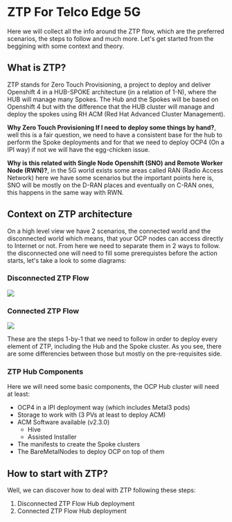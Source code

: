 # ZTP For Telco Edge 5G

Here we will collect all the info around the ZTP flow, which are the preferred scenarios, the steps to follow and much more. Let's get started from the beggining with some context and theory.

## What is ZTP?

ZTP stands for Zero Touch Provisioning, a project to deploy and deliver Openshift 4 in a HUB-SPOKE architecture (in a relation of 1-N), where the HUB will manage many Spokes. The Hub and the Spokes will be based on Openshift 4 but with the difference that the HUB cluster will manage and deploy the spokes using RH ACM (Red Hat Advanced Cluster Management).

**Why Zero Touch Provisioning If I need to deploy some things by hand?**, well this is a fair question, we need to have a consistent base for the hub to perform the Spoke deployments and for that we need to deploy OCP4 (On a IPI way) if not we will have the egg-chicken issue.

**Why is this related with Single Node Openshift (SNO) and Remote Worker Node (RWN)?**, in the 5G world exists some areas called RAN (Radio Access Network) here we have some scenarios but the important points here is, SNO will be mostly on the D-RAN places and eventually on C-RAN ones, this happens in the same way with RWN.

## Context on ZTP architecture

On a high level view we have 2 scenarios, the connected world and the disconnected world which means, that your OCP nodes can access directly to Internet or not. From here we need to separate them in 2 ways to follow. the disconnected one will need to fill some prerequistes before the action starts, let's take a look to some diagrams:

### Disconnected ZTP Flow

![](https://i.imgur.com/gwYO5bK.png)

### Connected ZTP Flow

![](https://i.imgur.com/2TqIDeX.png)

These are the steps 1-by-1 that we need to follow in order to deploy every element of ZTP, including the Hub and the Spoke cluster. As you see, there are some differencies between those but mostly on the pre-requisites side.

### ZTP Hub Components

Here we will need some basic components, the OCP Hub cluster will need at least:

- OCP4 in a IPI deployment way (which includes Metal3 pods)
- Storage to work with (3 PVs at least to deploy ACM)
- ACM Software available (v2.3.0)
    - Hive
    - Assisted Installer
- The manifests to create the Spoke clusters
- The BareMetalNodes to deploy OCP on top of them


## How to start with ZTP?

Well, we can discover how to deal with ZTP following these steps:

1. Disconnected ZTP Flow Hub deployment
2. Connected ZTP Flow Hub deployment